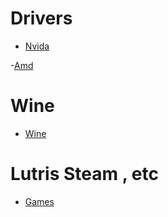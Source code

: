 # Drivers
- [Nvida](https://github.com/SteavenGamerYT/Gaming-on-Arch-Linux/blob/main/nvida.md)


-[Amd](https://github.com/SteavenGamerYT/Gaming-on-Arch-Linux/blob/main/amd.md)


# Wine
- [Wine](https://github.com/SteavenGamerYT/Gaming-on-Arch-Linux/blob/main/wine.md)


# Lutris Steam , etc
- [Games](https://github.com/SteavenGamerYT/Gaming-on-Arch-Linux/blob/main/games.md)